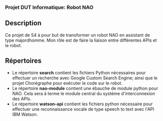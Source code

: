 ### Projet DUT Informatique: Robot NAO

## Description
Ce projet de S4 à pour but de transformer un robot NAO en assistant de type majordhomme.
Mon rôle est de faire la liaison entre différentes APIs et le robot.

## Répertoires
- Le répertoire **search** contient les fichiers Python nécessaires pour effectuer un recherche avec Google Custom Search Engine; ainsi que le projet Chorégraphe pour exécuter le code sur le robot.
- Le répertoire **nao-module** contient une ébauche de module python pour NAO. Cela sera à terme le module central du système d'interconnexion des APIs.
- Le répertoire **watson-api** contient les fichiers python nécessaire pour effectuer une reconnaissance vocale de type speech to text avec l'API IBM Watson.
